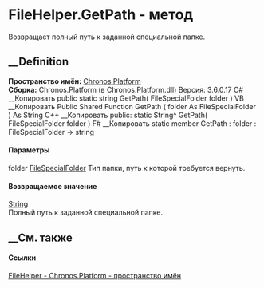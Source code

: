 # FileHelper.GetPath - метод
Возвращает полный путь к заданной специальной папке.
## __Definition
 **Пространство имён:** [Chronos.Platform](N_Chronos_Platform.htm)  
 **Сборка:** Chronos.Platform (в Chronos.Platform.dll) Версия: 3.6.0.17
C# __Копировать
     public static string GetPath(
    	FileSpecialFolder folder
    )
VB __Копировать
     Public Shared Function GetPath ( 
    	folder As FileSpecialFolder
    ) As String
C++ __Копировать
     public:
    static String^ GetPath(
    	FileSpecialFolder folder
    )
F# __Копировать
     static member GetPath : 
            folder : FileSpecialFolder -> string 
#### Параметры
folder [FileSpecialFolder](T_Chronos_Platform_FileSpecialFolder.htm)
    Тип папки, путь к которой требуется вернуть.
#### Возвращаемое значение
[String](https://learn.microsoft.com/dotnet/api/system.string)  
Полный путь к заданной специальной папке.
##  __См. также
#### Ссылки
[FileHelper - ](T_Chronos_Platform_FileHelper.htm)
[Chronos.Platform - пространство имён](N_Chronos_Platform.htm)
